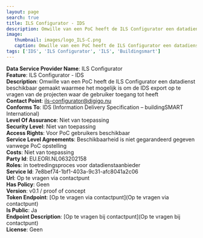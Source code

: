 ```yaml
---
layout: page
search: true
title: ILS Configurator - IDS
description: Omwille van een PoC heeft de ILS Configurator een datadienst beschikbaar gemaakt waarmee het mogelijk is om de IDS export op te vragen van de projecten waar de gebruiker toegang tot heeft
image:
   thumbnail: images/logo_ILS-C.png
   caption: Omwille van een PoC heeft de ILS Configurator een datadienst beschikbaar gemaakt waarmee het mogelijk is om de IDS export op te vragen van de projecten waar de gebruiker toegang tot heeft
tags: ['IDS', 'ILS Configurator', 'ILS', 'Buildingsmart']
---
```


<b>Data Service Provider Name</b>: ILS Configurator  
<b>Feature</b>: ILS Configurator - IDS  
<b>Description</b>: Omwille van een PoC heeft de ILS Configurator een datadienst beschikbaar gemaakt waarmee het mogelijk is om de IDS export op te vragen van de projecten waar de gebruiker toegang tot heeft  
<b>Contact Point</b>: ils-configurator@digigo.nu  
<b>Conforms To</b>: IDS (Information Delivery Specification – buildingSMART International)  
<b>Level Of Assurance</b>: Niet van toepassing  
<b>Security Level</b>: Niet van toepassing  
<b>Access Rights</b>: Voor PoC gebruikers beschikbaar  
<b>Service Level Agreements</b>: Beschikbaarheid is niet gegarandeerd gegeven vanwege PoC opstelling  
<b>Costs</b>: Niet van toepassing  
<b>Party Id</b>: EU.EORI.NL063202158  
<b>Roles</b>: in toetredingsproces voor datadienstaanbieder  
<b>Service Id</b>: 7e8bef74-1bf1-403a-9c31-afc8041a2c06  
<b>Url</b>: Op te vragen via contactpunt  
<b>Has Policy</b>: Geen  
<b>Version</b>: v0.1 / proof of concept  
<b>Token Endpoint</b>: [Op te vragen via contactpunt](Op te vragen via contactpunt)  
<b>Is Public</b>: Ja  
<b>Endpoint Description</b>: [Op te vragen bij contactpunt](Op te vragen bij contactpunt)  
<b>License</b>: Geen  
